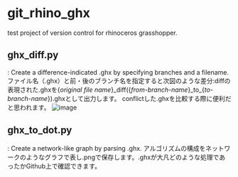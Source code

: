 # git_rhino_ghx
test project of version control for rhinoceros grasshopper.

## ghx_diff.py
: Create a difference-indicated .ghx by specifying branches and a filename.
ファイル名（.ghx）と前・後のブランチ名を指定すると次図のような差分:diffの表現された.ghxを{_original file name_}\_diff({_from-branch-name_}\_to_{_to-branch-name_}).ghxとして出力します。
conflictした.ghxを比較する際に便利だと思われます。
![image](https://user-images.githubusercontent.com/39890894/143173696-1133ab80-4001-4fd6-bf1f-934d37d7fc65.png)

## ghx_to_dot.py
: Create a network-like graph by parsing .ghx.
アルゴリズムの構成をネットワークのようなグラフで表し.pngで保存します。.ghxが大凡どのような処理であったかGithub上で確認できます。
